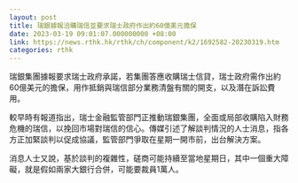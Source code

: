 ```yaml
---
layout: post
title: 瑞銀據報洽購瑞信並要求瑞士政府作出約60億美元擔保
date: 2023-03-19 09:01:07.000000000 +08:00
link: https://news.rthk.hk/rthk/ch/component/k2/1692582-20230319.htm
categories: rthk
---
```


瑞銀集團據報要求瑞士政府承諾，若集團答應收購瑞士信貸，瑞士政府需作出約60億美元的擔保，用作抵銷與瑞信部分業務清盤有關的開支，以及潛在訴訟費用。

較早時有報道指出，瑞士金融監管部門正推動瑞銀集團，全面或局部收購陷入財務危機的瑞信，以挽回市場對瑞信的信心。傳媒引述了解談判情況的人士消息，指各方正加緊談判以促成協議，監管部門爭取在星期一開市前，出台解決方案。

消息人士又說，基於談判的複雜性，磋商可能持續至當地星期日，其中一個重大障礙，就是假如兩家大銀行合併，可能要裁員1萬人。
